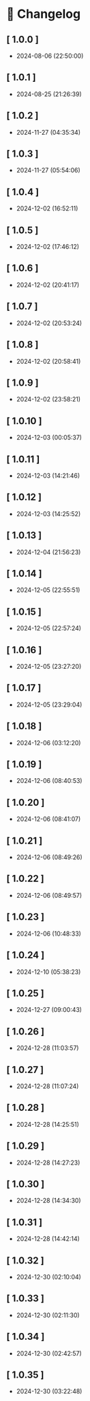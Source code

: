 # 📝 Changelog

## \[ 1.0.0 \]

- 2024-08-06 (22:50:00)

## \[ 1.0.1 \]

- 2024-08-25 (21:26:39)

## \[ 1.0.2 \]

- 2024-11-27 (04:35:34)

## \[ 1.0.3 \]

- 2024-11-27 (05:54:06)

## \[ 1.0.4 \]

- 2024-12-02 (16:52:11)

## \[ 1.0.5 \]

- 2024-12-02 (17:46:12)

## \[ 1.0.6 \]

- 2024-12-02 (20:41:17)

## \[ 1.0.7 \]

- 2024-12-02 (20:53:24)

## \[ 1.0.8 \]

- 2024-12-02 (20:58:41)

## \[ 1.0.9 \]

- 2024-12-02 (23:58:21)

## \[ 1.0.10 \]

- 2024-12-03 (00:05:37)

## \[ 1.0.11 \]

- 2024-12-03 (14:21:46)

## \[ 1.0.12 \]

- 2024-12-03 (14:25:52)

## \[ 1.0.13 \]

- 2024-12-04 (21:56:23)

## \[ 1.0.14 \]

- 2024-12-05 (22:55:51)

## \[ 1.0.15 \]

- 2024-12-05 (22:57:24)

## \[ 1.0.16 \]

- 2024-12-05 (23:27:20)

## \[ 1.0.17 \]

- 2024-12-05 (23:29:04)

## \[ 1.0.18 \]

- 2024-12-06 (03:12:20)

## \[ 1.0.19 \]

- 2024-12-06 (08:40:53)

## \[ 1.0.20 \]

- 2024-12-06 (08:41:07)

## \[ 1.0.21 \]

- 2024-12-06 (08:49:26)

## \[ 1.0.22 \]

- 2024-12-06 (08:49:57)

## \[ 1.0.23 \]

- 2024-12-06 (10:48:33)

## \[ 1.0.24 \]

- 2024-12-10 (05:38:23)

## \[ 1.0.25 \]

- 2024-12-27 (09:00:43)

## \[ 1.0.26 \]

- 2024-12-28 (11:03:57)

## \[ 1.0.27 \]

- 2024-12-28 (11:07:24)

## \[ 1.0.28 \]

- 2024-12-28 (14:25:51)

## \[ 1.0.29 \]

- 2024-12-28 (14:27:23)

## \[ 1.0.30 \]

- 2024-12-28 (14:34:30)

## \[ 1.0.31 \]

- 2024-12-28 (14:42:14)

## \[ 1.0.32 \]

- 2024-12-30 (02:10:04)

## \[ 1.0.33 \]

- 2024-12-30 (02:11:30)

## \[ 1.0.34 \]

- 2024-12-30 (02:42:57)

## \[ 1.0.35 \]

- 2024-12-30 (03:22:48)
